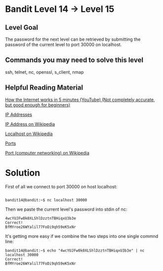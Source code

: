 Bandit Level 14 → Level 15
==========================

Level Goal
----------

The password for the next level can be retrieved by submitting the password of the current level to port 30000 on localhost.

Commands you may need to solve this level
-----------------------------------------

ssh, telnet, nc, openssl, s_client, nmap

Helpful Reading Material
------------------------

[How the Internet works in 5 minutes (YouTube) (Not completely accurate, but good enough for beginners)](https://www.youtube.com/watch?v=7_LPdttKXPc)

[IP Addresses](http://computer.howstuffworks.com/web-server5.htm)

[IP Address on Wikipedia](http://en.wikipedia.org/wiki/IP_address)

[Localhost on Wikipedia](http://en.wikipedia.org/wiki/Localhost)

[Ports](http://computer.howstuffworks.com/web-server8.htm)

[Port (computer networking) on Wikipedia](http://en.wikipedia.org/wiki/Port_(computer_networking))


Solution
========

First of all we connect to port 30000 on host localhost:

```

bandit14@bandit:~$ nc localhost 30000

```

Then we paste the current level's password into stdin of nc:

```
4wcYUJFw0k0XLShlDzztnTBHiqxU3b3e
Correct!
BfMYroe26WYalil77FoDi9qh59eK5xNr
```

It's getting more easy if we combine the two steps into one single commnd line:

```
bandit14@bandit:~$ echo "4wcYUJFw0k0XLShlDzztnTBHiqxU3b3e" | nc localhost 30000
Correct!
BfMYroe26WYalil77FoDi9qh59eK5xNr
```
